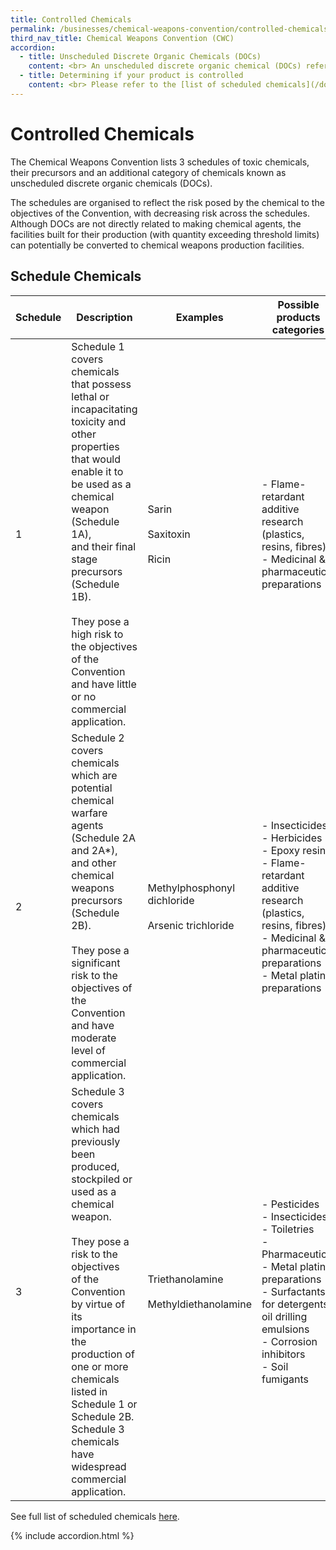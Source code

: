 ```yaml
---
title: Controlled Chemicals
permalink: /businesses/chemical-weapons-convention/controlled-chemicals
third_nav_title: Chemical Weapons Convention (CWC)
accordion:
  - title: Unscheduled Discrete Organic Chemicals (DOCs)
    content: <br> An unscheduled discrete organic chemical (DOCs) refers to any chemical that belongs to the class of chemical compounds consisting of all compounds of carbon, except for its oxides, sulfides and metal carbonates. It is identifiable by name, structural formula (if known), and Chemical Abstracts Service (CAS) Registry Number (if assigned). It excludes <br><br> -   Oligomers and polymers whether or not containing phosphorus, sulfur or fluorine <br> -   Chemicals containing only carbon and metal <br> -   Carbon monoxide and carbon dioxide (referred to as “oxides of carbon” in the above definition) <br> -   Carbon disulfide or carbonyl sulfide (referred to as “sulfides of carbon” in the above definition) <br><br> There are 2 types of DOCs <br><br> -   PSF-containing DOCs (Those that contain phosphorus, sulphur or fluorine) <br> -   Non PSF-containing DOCs (Those that do not contain phosphorus, sulphur or fluorine) <br>
  - title: Determining if your product is controlled
    content: <br> Please refer to the [list of scheduled chemicals](/documents/businesses/GuidetoNACWCLicencewithSchChemList.pdf) to check if your product is controlled by the NA(CWC). <br><br> You may also check using the description of the goods, Harmonized System (HS) code or Competent Authority (CA) product code on this [search engine](https://www.tradenet.gov.sg/tradenet/portlets/search/searchHSCA/searchInitHSCA.do){:target="_blank"}. If the HS code is subject to control, the name of the CA and the chemical(s) that the CA controls will be indicated. You may check directly with the respective CAs on their licensing requirements. <br><br> If you require further assistance to determine if your product is controlled, please fill out the Product Enquiry Form from the link on the [NA(CWC) website](/eservices/customs-forms-and-service-links), and attach the relevant supporting documents (such as Safety Data Sheet and Certificate of Analysis). <br><br> The following information are required when filling out the form <br><br> -   Particulars of applicant <br> -   Activities involved <br> -   HS codes of product <br> -   Safety Data Sheet/Certificate of Analysis of product <br> -   Intended use of product <br><br> For submission of multiple files, please zip the documents and submit as a single file in the appropriate form. For files that are larger than 7MB, you may submit your supporting documents via <br><br> 1.   Email - [customs_nacwc@customs.gov.sg](mailto:customs_nacwc@customs.gov.sg) <br> 2.   Mail - <br> Singapore Customs <br> National Authority (Chemical Weapons Convention) <br> 55 Newton Road 06-02 <br> Revenue House <br> Singapore 307987
---
```


# Controlled Chemicals

The Chemical Weapons Convention lists 3 schedules of toxic chemicals, their precursors and an additional category of chemicals known as unscheduled discrete organic chemicals (DOCs).

The schedules are organised to reflect the risk posed by the chemical to the objectives of the Convention, with decreasing risk across the schedules. Although DOCs are not directly related to making chemical agents, the facilities built for their production (with quantity exceeding threshold limits) can potentially be converted to chemical weapons production facilities.


## Schedule Chemicals

| Schedule | Description | Examples | Possible products categories |
|--|--|--|--|
| 1 |   Schedule 1 covers chemicals that possess lethal or <br> incapacitating toxicity and other properties that would <br> enable it to be used as a chemical weapon (Schedule 1A), <br> and their final stage precursors (Schedule 1B). <br><br> They pose a high risk to the objectives of the Convention and have little or no commercial application. |  Sarin <br><br> Saxitoxin <br><br> Ricin |  - Flame-retardant additive research (plastics, resins, fibres) <br>  - Medicinal & pharmaceutical preparations |
| 2 |  Schedule 2 covers chemicals which are potential chemical warfare agents (Schedule 2A and 2A*), <br> and other chemical weapons precursors (Schedule 2B). <br><br> They pose a significant risk to the objectives of <br> the Convention and have moderate level of commercial application.|  Methylphosphonyl dichloride <br><br>   Arsenic trichloride |  - Insecticides <br> - Herbicides <br> - Epoxy resins <br> - Flame-retardant additive research (plastics, resins, fibres) <br> - Medicinal & pharmaceutical preparations <br> -  Metal plating preparations |
| 3 |  Schedule 3 covers chemicals which had previously <br> been produced, stockpiled or used as a <br> chemical weapon. <br><br> They pose a risk to the objectives <br> of the Convention by virtue of its importance in <br> the production of one or more chemicals listed in <br>Schedule 1 or Schedule 2B. Schedule 3 chemicals have widespread commercial application. |   Triethanolamine <br><br>  Methyldiethanolamine |  - Pesticides <br> - Insecticides <br> - Toiletries <br> - Pharmaceutical <br> - Metal plating preparations <br> - Surfactants for detergents, oil drilling emulsions <br> - Corrosion inhibitors <br> - Soil fumigants |

See full list of scheduled chemicals [here](/documents/businesses/GuidetoNACWCLicencewithSchChemList.pdf).

{% include accordion.html %}


